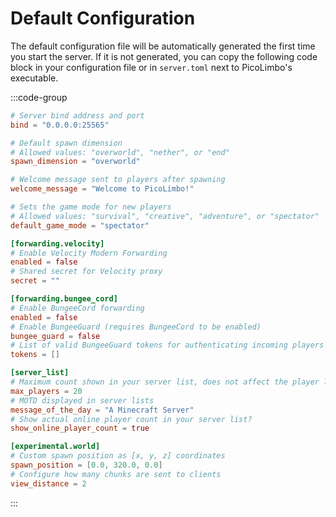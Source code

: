 # Default Configuration

The default configuration file will be automatically generated the first time you start the server.
If it is not generated, you can copy the following code block in your configuration file or in `server.toml` next to PicoLimbo's executable.

:::code-group
```toml [server.toml]
# Server bind address and port
bind = "0.0.0.0:25565"

# Default spawn dimension
# Allowed values: "overworld", "nether", or "end"
spawn_dimension = "overworld"

# Welcome message sent to players after spawning
welcome_message = "Welcome to PicoLimbo!"

# Sets the game mode for new players
# Allowed values: "survival", "creative", "adventure", or "spectator"
default_game_mode = "spectator"

[forwarding.velocity]
# Enable Velocity Modern Forwarding
enabled = false
# Shared secret for Velocity proxy
secret = ""

[forwarding.bungee_cord]
# Enable BungeeCord forwarding
enabled = false
# Enable BungeeGuard (requires BungeeCord to be enabled)
bungee_guard = false
# List of valid BungeeGuard tokens for authenticating incoming players
tokens = []

[server_list]
# Maximum count shown in your server list, does not affect the player limit
max_players = 20
# MOTD displayed in server lists
message_of_the_day = "A Minecraft Server"
# Show actual online player count in your server list?
show_online_player_count = true

[experimental.world]
# Custom spawn position as [x, y, z] coordinates
spawn_position = [0.0, 320.0, 0.0]
# Configure how many chunks are sent to clients
view_distance = 2
```
:::
